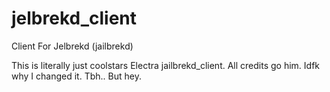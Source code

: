 # jelbrekd_client
Client For Jelbrekd (jailbrekd)

This is literally just coolstars Electra jailbrekd_client. All credits go him. Idfk why I changed it. Tbh.. But hey.
